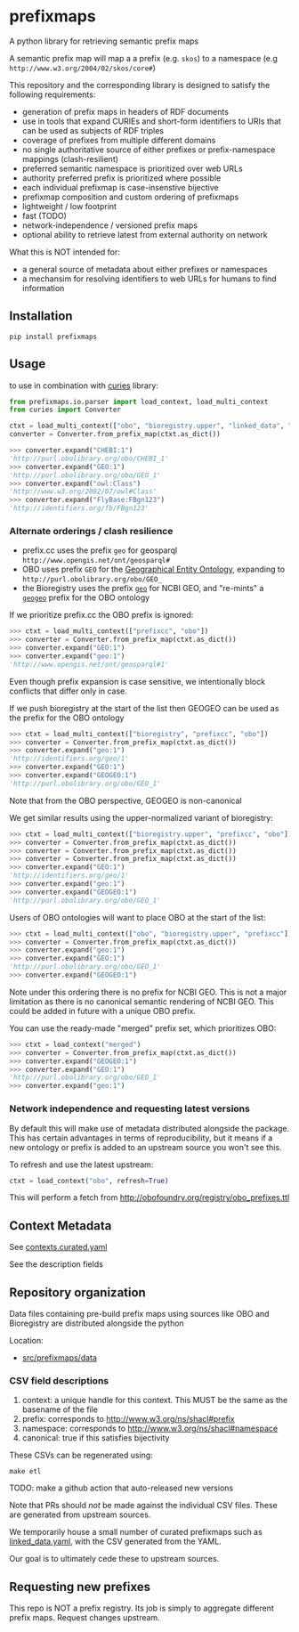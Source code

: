 # prefixmaps

A python library for retrieving semantic prefix maps

A semantic prefix map will map a a prefix (e.g. `skos`) to a namespace (e.g `http://www.w3.org/2004/02/skos/core#`)

This repository and the corresponding library is designed to satisfy the following requirements:

- generation of prefix maps in headers of RDF documents
- use in tools that expand CURIEs and short-form identifiers to URIs that can be used as subjects of RDF triples
- coverage of prefixes from multiple different domains
- no single authoritative source of either prefixes or prefix-namespace mappings (clash-resilient)
- preferred semantic namespace is prioritized over web URLs
- authority preferred prefix is prioritized where possible
- each individual prefixmap is case-insenstive bijective
- prefixmap composition and custom ordering of prefixmaps
- lightweight / low footprint
- fast (TODO)
- network-independence / versioned prefix maps
- optional ability to retrieve latest from external authority on network

What this is NOT intended for:

- a general source of metadata about either prefixes or namespaces
- a mechansim for resolving identifiers to web URLs for humans to find information

## Installation

```
pip install prefixmaps
```

## Usage

to use in combination with [curies](https://github.com/cthoyt/curies) library:

```python
from prefixmaps.io.parser import load_context, load_multi_context
from curies import Converter

ctxt = load_multi_context(["obo", "bioregistry.upper", "linked_data", "prefixcc"])
converter = Converter.from_prefix_map(ctxt.as_dict())

>>> converter.expand("CHEBI:1")
'http://purl.obolibrary.org/obo/CHEBI_1'
>>> converter.expand("GEO:1")
'http://purl.obolibrary.org/obo/GEO_1'
>>> converter.expand("owl:Class")
'http://www.w3.org/2002/07/owl#Class'
>>> converter.expand("FlyBase:FBgn123")
'http://identifiers.org/fb/FBgn123'
```

### Alternate orderings / clash resilience

- prefix.cc uses the prefix `geo` for geosparql `http://www.opengis.net/ont/geosparql#`
- OBO uses prefix `GEO` for the [Geographical Entity Ontology](https://obofoundry.org/ontology/geo), expanding to `http://purl.obolibrary.org/obo/GEO_`
- the Bioregistry uses the prefix [`geo`](https://bioregistry.io/registry/geo) for NCBI GEO, and "re-mints" a [`geogeo`](https://bioregistry.io/registry/geogeo) prefix for the OBO ontology

If we prioritize prefix.cc the OBO prefix is ignored:

```python
>>> ctxt = load_multi_context(["prefixcc", "obo"])
>>> converter = Converter.from_prefix_map(ctxt.as_dict())
>>> converter.expand("GEO:1")
>>> converter.expand("geo:1")
'http://www.opengis.net/ont/geosparql#1'
```

Even though prefix expansion is case sensitive, we intentionally block conflicts that differ only in case.

If we push bioregistry at the start of the list then GEOGEO can be used as the prefix for the OBO ontology

```python
>>> ctxt = load_multi_context(["bioregistry", "prefixcc", "obo"])
>>> converter = Converter.from_prefix_map(ctxt.as_dict())
>>> converter.expand("geo:1")
'http://identifiers.org/geo/1'
>>> converter.expand("GEO:1")
>>> converter.expand("GEOGEO:1")
'http://purl.obolibrary.org/obo/GEO_1'
```

Note that from the OBO perspective, GEOGEO is non-canonical

We get similar results using the upper-normalized variant of bioregistry:

```python
>>> ctxt = load_multi_context(["bioregistry.upper", "prefixcc", "obo"])
>>> converter = Converter.from_prefix_map(ctxt.as_dict())
>>> converter = Converter.from_prefix_map(ctxt.as_dict())
>>> converter = Converter.from_prefix_map(ctxt.as_dict())
>>> converter.expand("GEO:1")
'http://identifiers.org/geo/1'
>>> converter.expand("geo:1")
>>> converter.expand("GEOGEO:1")
'http://purl.obolibrary.org/obo/GEO_1'
```

Users of OBO ontologies will want to place OBO at the start of the list:

```python
>>> ctxt = load_multi_context(["obo", "bioregistry.upper", "prefixcc"])
>>> converter = Converter.from_prefix_map(ctxt.as_dict())
>>> converter.expand("geo:1")
>>> converter.expand("GEO:1")
'http://purl.obolibrary.org/obo/GEO_1'
>>> converter.expand("GEOGEO:1")
```

Note under this ordering there is no prefix for NCBI GEO. This is not
a major limitation as there is no canonical semantic rendering of NCBI
GEO. This could be added in future with a unique OBO prefix.

You can use the ready-made "merged" prefix set, which prioritizes OBO:

```python
>>> ctxt = load_context("merged")
>>> converter = Converter.from_prefix_map(ctxt.as_dict())
>>> converter.expand("GEOGEO:1")
>>> converter.expand("GEO:1")
'http://purl.obolibrary.org/obo/GEO_1'
>>> converter.expand("geo:1")
```

### Network independence and requesting latest versions

By default this will make use of metadata distributed alongside the package. This has certain advantages in terms
of reproducibility, but it means if a new ontology or prefix is added to an upstream source you won't see this.

To refresh and use the latest upstream:

```python
ctxt = load_context("obo", refresh=True)
```

This will perform a fetch from http://obofoundry.org/registry/obo_prefixes.ttl

## Context Metadata

See [contexts.curated.yaml](src/prefixmaps/data/contexts.curated.yaml)

See the description fields

## Repository organization

Data files containing pre-build prefix maps using sources like OBO and Bioregistry are distributed alongside the python

Location:

 * [src/prefixmaps/data](src/prefixmaps/data/)

### CSV field descriptions

1. context: a unique handle for this context. This MUST be the same as the basename of the file
2. prefix: corresponds to http://www.w3.org/ns/shacl#prefix
3. namespace: corresponds to http://www.w3.org/ns/shacl#namespace
4. canonical: true if this satisfies bijectivity

These CSVs can be regenerated using:

```
make etl
```

TODO: make a github action that auto-released new versions

Note that PRs should *not* be made against the individual CSV files. These are generated from upstream sources.

We temporarily house a small number of curated prefixmaps such as [linked_data.yaml](https://github.com/linkml/prefixmaps/blob/main/src/prefixmaps/data/linked_data.curated.yaml), with the CSV generated from the YAML.

Our goal is to ultimately cede these to upstream sources.



## Requesting new prefixes

This repo is NOT a prefix registry. Its job is simply to aggregate
different prefix maps. Request changes upstream.
